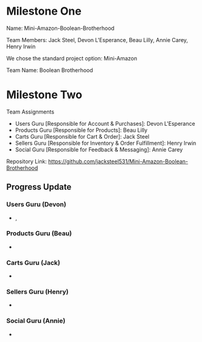 # Milestone One

Name: Mini-Amazon-Boolean-Brotherhood

Team Members: Jack Steel, Devon L'Esperance, Beau Lilly, Annie Carey, Henry Irwin

We chose the standard project option: Mini-Amazon

Team Name: Boolean Brotherhood

# Milestone Two

Team Assignments
- Users Guru [Responsible for Account & Purchases]: Devon L'Esperance 
- Products Guru [Responsible for Products]: Beau Lilly
- Carts Guru [Responsible for Cart & Order]: Jack Steel
- Sellers Guru [Responsible for Inventory & Order Fulfillment]: Henry Irwin
- Social Guru [Responsible for Feedback & Messaging]: Annie Carey

Repository Link: https://github.com/jacksteel531/Mini-Amazon-Boolean-Brotherhood

## Progress Update

### Users Guru (Devon)
- ,

### Products Guru (Beau)
- 

### Carts Guru (Jack)
- 

### Sellers Guru (Henry)
- 

### Social Guru (Annie)
- 
